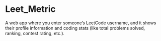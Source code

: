 # Leet_Metric
A web app where you enter someone’s LeetCode username, and it shows their profile information and coding stats (like total problems solved, ranking, contest rating, etc.).
